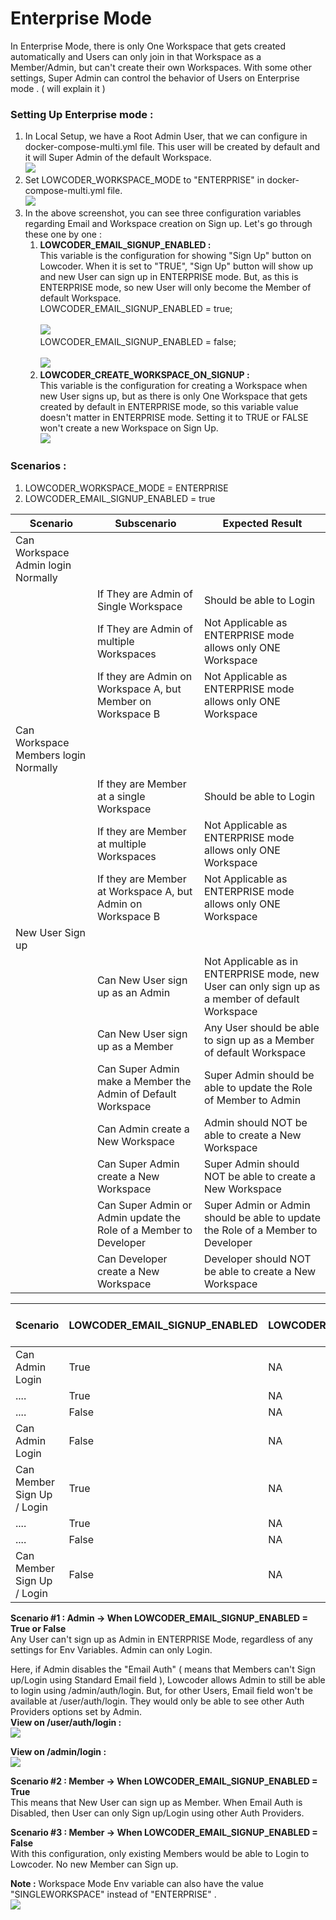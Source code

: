 # Enterprise Mode

In Enterprise Mode, there is only One Workspace that gets created automatically and Users can only join in that Workspace as a Member/Admin, but can't create their own Workspaces. With some other settings, Super Admin can control the behavior of Users on Enterprise mode . ( will explain it )&#x20;

### Setting Up Enterprise mode :&#x20;

1. In Local Setup, we have a Root Admin User, that we can configure in docker-compose-multi.yml file. This user will be created by default and it will Super Admin of the default Workspace.\
   ![](<../../.gitbook/assets/frame_generic_light (3) (1).png>)
2. Set LOWCODER\_WORKSPACE\_MODE to "ENTERPRISE" in docker-compose-multi.yml file. \
   ![](<../../.gitbook/assets/frame_generic_light (3).png>)
3. In the above screenshot, you can see three configuration variables regarding Email and Workspace creation on Sign up. Let's go through these one by one :&#x20;
   1. **LOWCODER\_EMAIL\_SIGNUP\_ENABLED :** \
      This variable is the configuration for showing "Sign Up" button on Lowcoder. When it is set to "TRUE", "Sign Up" button will show up and new User can sign up in ENTERPRISE mode. But, as this is ENTERPRISE mode, so new User will only become the Member of default Workspace. \
      LOWCODER\_EMAIL\_SIGNUP\_ENABLED = true;\
      \
      ![](<../../.gitbook/assets/frame_generic_light (1) (2).png>)\
      LOWCODER\_EMAIL\_SIGNUP\_ENABLED = false;\
      \
      ![](<../../.gitbook/assets/frame_generic_light (2) (1).png>)
   2. **LOWCODER\_CREATE\_WORKSPACE\_ON\_SIGNUP :** \
      This variable is the configuration for creating a Workspace when new User signs up, but as there is only One Workspace that gets created by default in ENTERPRISE mode, so this variable value doesn't matter in ENTERPRISE mode. Setting it to TRUE or FALSE won't create a new Workspace on Sign Up.\
      ![](<../../.gitbook/assets/frame_generic_light (11) (2).png>)

### Scenarios :&#x20;

1. LOWCODER\_WORKSPACE\_MODE = ENTERPRISE
2. LOWCODER\_EMAIL\_SIGNUP\_ENABLED = true

| Scenario                             | Subscenario                                                       | Expected Result                                                                                  |
| ------------------------------------ | ----------------------------------------------------------------- | ------------------------------------------------------------------------------------------------ |
| Can Workspace Admin login Normally   |                                                                   |                                                                                                  |
|                                      | If They are Admin of Single Workspace                             | Should be able to Login                                                                          |
|                                      | If They are Admin of multiple Workspaces                          | Not Applicable as ENTERPRISE mode allows only ONE Workspace                                      |
|                                      | If they are Admin on Workspace A, but Member on Workspace B       | Not Applicable as ENTERPRISE mode allows only ONE Workspace                                      |
| Can Workspace Members login Normally |                                                                   |                                                                                                  |
|                                      | If they are Member at a single Workspace                          | Should be able to Login                                                                          |
|                                      | If they are Member at multiple Workspaces                         | Not Applicable as ENTERPRISE mode allows only ONE Workspace                                      |
|                                      | If they are Member at Workspace A, but Admin on Workspace B       | Not Applicable as ENTERPRISE mode allows only ONE Workspace                                      |
| New User Sign up                     |                                                                   |                                                                                                  |
|                                      | Can New User sign up as an Admin                                  | Not Applicable as in ENTERPRISE mode, new User can only sign up as a member of default Workspace |
|                                      | Can New User sign up as a Member                                  | Any User should be able to sign up as a Member of default Workspace                              |
|                                      | Can Super Admin make a Member the Admin of Default Workspace      | Super Admin should be able to update the Role of Member to Admin                                 |
|                                      | Can Admin create a New Workspace                                  | Admin should NOT be able to create a New Workspace                                               |
|                                      | Can Super Admin create a New Workspace                            | Super Admin should NOT be able to create a New Workspace                                         |
|                                      | Can Super Admin or Admin update the Role of a Member to Developer | Super Admin or Admin should be able to update the Role of a Member to Developer                  |
|                                      | Can Developer create a New Workspace                              | Developer should NOT be able to create a New Workspace                                           |

| Scenario                   | LOWCODER\_EMAIL\_SIGNUP\_ENABLED  | LOWCODER\_CREATE\_WORKSPACE\_ON\_SIGNUP | Disable Email Auth   |
| -------------------------- | --------------------------------- | --------------------------------------- | -------------------- |
| Can Admin Login            | True                              | NA                                      | Enabled              |
| ....                       | True                              | NA                                      | Disabled             |
| ....                       | False                             | NA                                      | Enabled              |
| Can Admin Login            | False                             | NA                                      | Disabled             |
| Can Member Sign Up / Login | True                              | NA                                      | Enabled              |
| ....                       | True                              | NA                                      | Disabled             |
| ....                       | False                             | NA                                      | Enabled              |
| Can Member Sign Up / Login | False                             | NA                                      | Disabled             |



**Scenario #1 : Admin -> When LOWCODER\_EMAIL\_SIGNUP\_ENABLED = True or False** \
Any User can't sign up as Admin in ENTERPRISE Mode, regardless of any settings for Env Variables. Admin can only Login.

Here, if Admin disables the "Email Auth" ( means that Members can't Sign up/Login using Standard Email field ), Lowcoder allows Admin to still be able to login using /admin/auth/login. But, for other Users, Email field won't be available at /user/auth/login. They would only be able to see other Auth Providers options set by Admin.\
**View on /user/auth/login :** \
![](<../../.gitbook/assets/frame_generic_light (16).png>)

**View on /admin/login :** \
![](<../../.gitbook/assets/frame_generic_light (14).png>)

**Scenario #2 : Member -> When LOWCODER\_EMAIL\_SIGNUP\_ENABLED = True**\
This means that New User can sign up as Member.  When Email Auth is Disabled, then User can only Sign up/Login using other Auth Providers.

**Scenario #3 : Member -> When LOWCODER\_EMAIL\_SIGNUP\_ENABLED = False**\
With this configuration, only existing Members would be able to Login to Lowcoder. No new Member can Sign up.

**Note :** Workspace Mode Env variable can also have the value "SINGLEWORKSPACE" instead of "ENTERPRISE" .\
![](<../../.gitbook/assets/frame_generic_light (13).png>)
